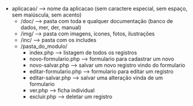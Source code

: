 - aplicacao/ --> nome da aplicacao (sem caractere especial, sem espaço, sem maiúscula, sem acento)
    - /doc/ --> pasta com toda e qualquer documentação (banco de dados, mer, der, manual)
    - /img/ --> pasta com imagens, icones, fotos, ilustrações
    - /inc/ --> pasta com os includes
    - /pasta_do_modulo/
        - index.php --> listagem de todos os registros
        - novo-formulario.php --> formulario para cadastrar um novo
        - novo-salvar.php --> salvar um novo registro vindo do formulario
        - editar-formulario.php --> formulario para editar um registro
        - editar-salvar.php --> salvar uma alteração vinda de um formulario
        - ver.php --> ficha individual
        - excluir.php --> deletar um registro

